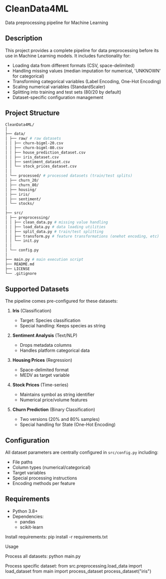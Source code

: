 # CleanData4ML

Data preprocessing pipeline for Machine Learning

## Description

This project provides a complete pipeline for data preprocessing before its use in Machine Learning models. It includes functionality for:

- Loading data from different formats (CSV, space-delimited)
- Handling missing values (median imputation for numerical, 'UNKNOWN' for categorical)
- Transforming categorical variables (Label Encoding, One-Hot Encoding)
- Scaling numerical variables (StandardScaler)
- Splitting into training and test sets (80/20 by default)
- Dataset-specific configuration management

## Project Structure
```bash
CleanData4ML/
│
├── data/
│ ├── raw/ # raw datasets
│ │ ├── churn-bigml-20.csv
│ │ ├── churn-bigml-80.csv
│ │ ├── house_prediction_dataset.csv
│ │ ├── iris_dataset.csv
│ │ ├── sentiment_dataset.csv
│ │ └── stock_prices_dataset.csv
│ │
│ └── processed/ # processed datasets (train/test splits)
│ ├── churn_20/
│ ├── churn_80/
│ ├── housing/
│ ├── iris/
│ ├── sentiment/
│ └── stocks/
│
├── src/ 
│ ├── preprocessing/ 
│ │ ├── clean_data.py # missing value handling
│ │ ├── load_data.py # data loading utilities
│ │ ├── split_data.py # train/test splitting
│ │ ├── transform.py # feature transformations (onehot encoding, etc)
│ │ └── init.py
│ │
│ └── config.py 
│
├── main.py # main execution script
├── README.md 
├── LICENSE 
└── .gitignore
````

## Supported Datasets

The pipeline comes pre-configured for these datasets:

1. **Iris** (Classification)
   - Target: Species classification
   - Special handling: Keeps species as string

2. **Sentiment Analysis** (Text/NLP)
   - Drops metadata columns
   - Handles platform categorical data

3. **Housing Prices** (Regression)
   - Space-delimited format
   - MEDV as target variable

4. **Stock Prices** (Time-series)
   - Maintains symbol as string identifier
   - Numerical price/volume features

5. **Churn Prediction** (Binary Classification)
   - Two versions (20% and 80% samples)
   - Special handling for State (One-Hot Encoding)

## Configuration

All dataset parameters are centrally configured in `src/config.py` including:
- File paths
- Column types (numerical/categorical)
- Target variables
- Special processing instructions
- Encoding methods per feature

## Requirements

- Python 3.8+
- Dependencies:
  - pandas
  - scikit-learn

Install requirements:
pip install -r requirements.txt

Usage

Process all datasets:
python main.py

Process specific dataset:
from src.preprocessing.load_data import load_dataset
from main import process_dataset
process_dataset("iris")  
